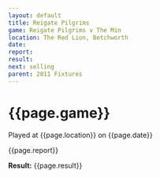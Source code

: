 ```yaml
---
layout: default
title: Reigate Pilgrims
game: Reigate Pilgrims v The Min
location: The Red Lion, Betchworth
date: 
report: 
result:  
next: selling
parent: 2011 Fixtures
---
```


# {{page.game}}

Played at {{page.location}} on {{page.date}}

{{page.report}}

**Result:** {{page.result}}
